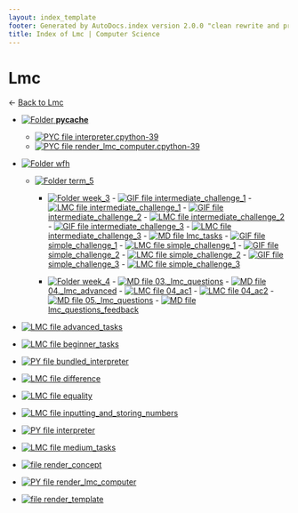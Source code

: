 ```yaml
---
layout: index_template
footer: Generated by AutoDocs.index version 2.0.0 "clean rewrite and preprocessing" ⓒ Starwort, 2020
title: Index of Lmc | Computer Science
---
```


# Lmc

← [Back to Lmc](..)

- [![Folder](https://starwort.github.io/computer-science/icon-folder.png) __pycache__](_preprocess/Paper_1/lmc/__pycache__)
  - [![PYC file](https://img.icons8.com/windows/512/4a90e2/important-file.png) interpreter.cpython-39](_preprocess/Paper_1/lmc/__pycache__/interpreter.cpython-39.pyc)
  - [![PYC file](https://img.icons8.com/windows/512/4a90e2/important-file.png) render_lmc_computer.cpython-39](_preprocess/Paper_1/lmc/__pycache__/render_lmc_computer.cpython-39.pyc)

- [![Folder](https://starwort.github.io/computer-science/icon-folder.png) wfh](_preprocess/Paper_1/lmc/wfh)
  - [![Folder](https://starwort.github.io/computer-science/icon-folder.png) term_5](_preprocess/Paper_1/lmc/wfh/term_5)
      - [![Folder](https://starwort.github.io/computer-science/icon-folder.png) week_3](_preprocess/Paper_1/lmc/wfh/term_5/week_3)
            - [![GIF file](https://img.icons8.com/windows/512/4a90e2/image-document.png) intermediate_challenge_1](_preprocess/Paper_1/lmc/wfh/term_5/week_3/intermediate_challenge_1.gif)
            - [![LMC file](https://starwort.github.io/computer-science/icon-lmc.png) intermediate_challenge_1](_preprocess/Paper_1/lmc/wfh/term_5/week_3/intermediate_challenge_1.lmc)
            - [![GIF file](https://img.icons8.com/windows/512/4a90e2/image-document.png) intermediate_challenge_2](_preprocess/Paper_1/lmc/wfh/term_5/week_3/intermediate_challenge_2.gif)
            - [![LMC file](https://starwort.github.io/computer-science/icon-lmc.png) intermediate_challenge_2](_preprocess/Paper_1/lmc/wfh/term_5/week_3/intermediate_challenge_2.lmc)
            - [![GIF file](https://img.icons8.com/windows/512/4a90e2/image-document.png) intermediate_challenge_3](_preprocess/Paper_1/lmc/wfh/term_5/week_3/intermediate_challenge_3.gif)
            - [![LMC file](https://starwort.github.io/computer-science/icon-lmc.png) intermediate_challenge_3](_preprocess/Paper_1/lmc/wfh/term_5/week_3/intermediate_challenge_3.lmc)
            - [![MD file](https://img.icons8.com/windows/512/4a90e2/regular-document.png) lmc_tasks](_preprocess/Paper_1/lmc/wfh/term_5/week_3/lmc_tasks.md)
            - [![GIF file](https://img.icons8.com/windows/512/4a90e2/image-document.png) simple_challenge_1](_preprocess/Paper_1/lmc/wfh/term_5/week_3/simple_challenge_1.gif)
            - [![LMC file](https://starwort.github.io/computer-science/icon-lmc.png) simple_challenge_1](_preprocess/Paper_1/lmc/wfh/term_5/week_3/simple_challenge_1.lmc)
            - [![GIF file](https://img.icons8.com/windows/512/4a90e2/image-document.png) simple_challenge_2](_preprocess/Paper_1/lmc/wfh/term_5/week_3/simple_challenge_2.gif)
            - [![LMC file](https://starwort.github.io/computer-science/icon-lmc.png) simple_challenge_2](_preprocess/Paper_1/lmc/wfh/term_5/week_3/simple_challenge_2.lmc)
            - [![GIF file](https://img.icons8.com/windows/512/4a90e2/image-document.png) simple_challenge_3](_preprocess/Paper_1/lmc/wfh/term_5/week_3/simple_challenge_3.gif)
            - [![LMC file](https://starwort.github.io/computer-science/icon-lmc.png) simple_challenge_3](_preprocess/Paper_1/lmc/wfh/term_5/week_3/simple_challenge_3.lmc)

      - [![Folder](https://starwort.github.io/computer-science/icon-folder.png) week_4](_preprocess/Paper_1/lmc/wfh/term_5/week_4)
            - [![MD file](https://img.icons8.com/windows/512/4a90e2/regular-document.png) 03._lmc_questions](_preprocess/Paper_1/lmc/wfh/term_5/week_4/03._lmc_questions.md)
            - [![MD file](https://img.icons8.com/windows/512/4a90e2/regular-document.png) 04._lmc_advanced](_preprocess/Paper_1/lmc/wfh/term_5/week_4/04._lmc_advanced.md)
            - [![LMC file](https://starwort.github.io/computer-science/icon-lmc.png) 04_ac1](_preprocess/Paper_1/lmc/wfh/term_5/week_4/04_ac1.lmc)
            - [![LMC file](https://starwort.github.io/computer-science/icon-lmc.png) 04_ac2](_preprocess/Paper_1/lmc/wfh/term_5/week_4/04_ac2.lmc)
            - [![MD file](https://img.icons8.com/windows/512/4a90e2/regular-document.png) 05._lmc_questions](_preprocess/Paper_1/lmc/wfh/term_5/week_4/05._lmc_questions.md)
            - [![MD file](https://img.icons8.com/windows/512/4a90e2/regular-document.png) lmc_questions_feedback](_preprocess/Paper_1/lmc/wfh/term_5/week_4/lmc_questions_feedback.md)



- [![LMC file](https://starwort.github.io/computer-science/icon-lmc.png) advanced_tasks](_preprocess/Paper_1/lmc/advanced_tasks.lmc)
- [![LMC file](https://starwort.github.io/computer-science/icon-lmc.png) beginner_tasks](_preprocess/Paper_1/lmc/beginner_tasks.lmc)
- [![PY file](https://img.icons8.com/windows/512/4a90e2/py.png) bundled_interpreter](_preprocess/Paper_1/lmc/bundled_interpreter.py)
- [![LMC file](https://starwort.github.io/computer-science/icon-lmc.png) difference](_preprocess/Paper_1/lmc/difference.lmc)
- [![LMC file](https://starwort.github.io/computer-science/icon-lmc.png) equality](_preprocess/Paper_1/lmc/equality.lmc)
- [![LMC file](https://starwort.github.io/computer-science/icon-lmc.png) inputting_and_storing_numbers](_preprocess/Paper_1/lmc/inputting_and_storing_numbers.lmc)
- [![PY file](https://img.icons8.com/windows/512/4a90e2/py.png) interpreter](_preprocess/Paper_1/lmc/interpreter.py)
- [![LMC file](https://starwort.github.io/computer-science/icon-lmc.png) medium_tasks](_preprocess/Paper_1/lmc/medium_tasks.lmc)
- [![ file](https://img.icons8.com/windows/512/4a90e2/binary-file.png) render_concept](_preprocess/Paper_1/lmc/render_concept)
- [![PY file](https://img.icons8.com/windows/512/4a90e2/py.png) render_lmc_computer](_preprocess/Paper_1/lmc/render_lmc_computer.py)
- [![ file](https://img.icons8.com/windows/512/4a90e2/binary-file.png) render_template](_preprocess/Paper_1/lmc/render_template)
